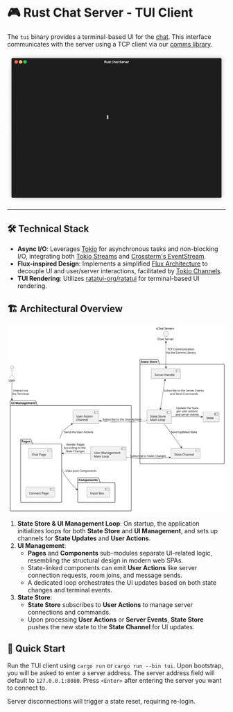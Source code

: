 # 🎮 Rust Chat Server - TUI Client

The `tui` binary provides a terminal-based UI for the [chat](../). This interface communicates with the server using a TCP client via our [comms library](../comms).

![TUI Demo](./docs/tui.gif)

---

## 🛠 Technical Stack

- **Async I/O**: Leverages [Tokio](https://tokio.rs/) for asynchronous tasks and non-blocking I/O, integrating both [Tokio Streams](https://tokio.rs/tokio/tutorial/streams) and [Crossterm's EventStream](https://docs.rs/crossterm/latest/crossterm/event/struct.EventStream.html).
- **Flux-inspired Design**: Implements a simplified [Flux Architecture](https://facebookarchive.github.io/flux/docs/in-depth-overview) to decouple UI and user/server interactions, facilitated by [Tokio Channels](https://tokio.rs/tokio/tutorial/channels).
- **TUI Rendering**: Utilizes [ratatui-org/ratatui](https://github.com/ratatui-org/ratatui) for terminal-based UI rendering.

## 🏗 Architectural Overview

![High Level Architecture](./docs/high-level-architecture.svg)

1. **State Store & UI Management Loop**: On startup, the application initializes loops for both **State Store** and **UI Management**, and sets up channels for **State Updates** and **User Actions**.
2. **UI Management**:
   - **Pages** and **Components** sub-modules separate UI-related logic, resembling the structural design in modern web SPAs.
   - State-linked components can emit **User Actions** like server connection requests, room joins, and message sends.
   - A dedicated loop orchestrates the UI updates based on both state changes and terminal events.
3. **State Store**:
   - **State Store** subscribes to **User Actions** to manage server connections and commands.
   - Upon processing **User Actions** or **Server Events**, **State Store** pushes the new state to the **State Channel** for UI updates.

## 🚀 Quick Start

Run the TUI client using `cargo run` or `cargo run --bin tui`. Upon bootstrap, you will be asked to enter a server address. The server address field will default to `127.0.0.1:8080`. Press `<Enter>` after entering the server you want to connect to.

Server disconnections will trigger a state reset, requiring re-login.
